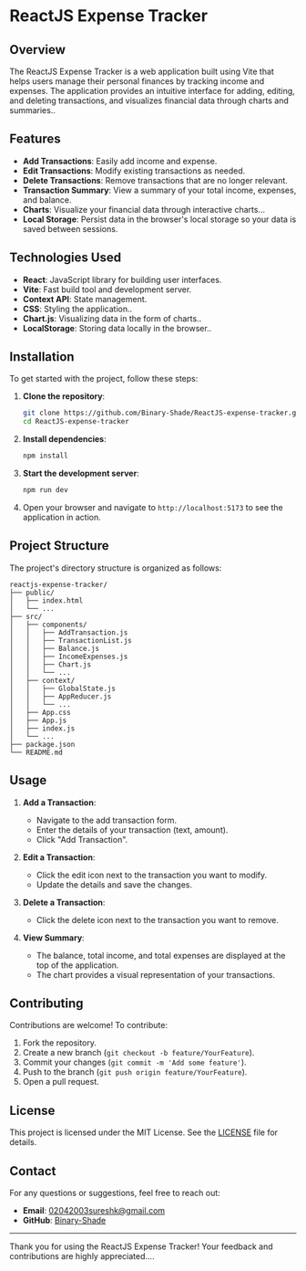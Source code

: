 # ReactJS Expense Tracker

## Overview
The ReactJS Expense Tracker is a web application built using Vite that helps users manage their personal finances by tracking income and expenses. The application provides an intuitive interface for adding, editing, and deleting transactions, and visualizes financial data through charts and summaries..

## Features
- **Add Transactions**: Easily add income and expense.
- **Edit Transactions**: Modify existing transactions as needed.
- **Delete Transactions**: Remove transactions that are no longer relevant.
- **Transaction Summary**: View a summary of your total income, expenses, and balance.
- **Charts**: Visualize your financial data through interactive charts...
- **Local Storage**: Persist data in the browser's local storage so your data is saved between sessions.

## Technologies Used
- **React**: JavaScript library for building user interfaces.
- **Vite**: Fast build tool and development server.
- **Context API**: State management.
- **CSS**: Styling the application..
- **Chart.js**: Visualizing data in the form of charts..
- **LocalStorage**: Storing data locally in the browser..

## Installation
To get started with the project, follow these steps:

1. **Clone the repository**:
   ```sh
   git clone https://github.com/Binary-Shade/ReactJS-expense-tracker.git
   cd ReactJS-expense-tracker
   ```

2. **Install dependencies**:
   ```sh
   npm install
   ```

3. **Start the development server**:
   ```sh
   npm run dev
   ```

4. Open your browser and navigate to `http://localhost:5173` to see the application in action.

## Project Structure
The project's directory structure is organized as follows:
```
reactjs-expense-tracker/
├── public/
│   ├── index.html
│   └── ...
├── src/
│   ├── components/
│   │   ├── AddTransaction.js
│   │   ├── TransactionList.js
│   │   ├── Balance.js
│   │   ├── IncomeExpenses.js
│   │   ├── Chart.js
│   │   └── ...
│   ├── context/
│   │   ├── GlobalState.js
│   │   ├── AppReducer.js
│   │   └── ...
│   ├── App.css
│   ├── App.js
│   ├── index.js
│   └── ...
├── package.json
└── README.md
```

## Usage
1. **Add a Transaction**:
   - Navigate to the add transaction form.
   - Enter the details of your transaction (text, amount).
   - Click "Add Transaction".

2. **Edit a Transaction**:
   - Click the edit icon next to the transaction you want to modify.
   - Update the details and save the changes.

3. **Delete a Transaction**:
   - Click the delete icon next to the transaction you want to remove.

4. **View Summary**:
   - The balance, total income, and total expenses are displayed at the top of the application.
   - The chart provides a visual representation of your transactions.

## Contributing
Contributions are welcome! To contribute:

1. Fork the repository.
2. Create a new branch (`git checkout -b feature/YourFeature`).
3. Commit your changes (`git commit -m 'Add some feature'`).
4. Push to the branch (`git push origin feature/YourFeature`).
5. Open a pull request.

## License
This project is licensed under the MIT License. See the [LICENSE](LICENSE) file for details.

## Contact
For any questions or suggestions, feel free to reach out:

- **Email**: 02042003sureshk@gmail.com
- **GitHub**: [Binary-Shade](https://github.com/Binary-Shade)

---

Thank you for using the ReactJS Expense Tracker! Your feedback and contributions are highly appreciated....
